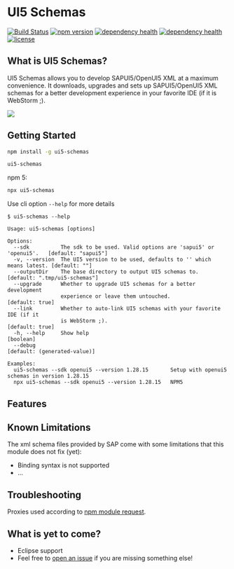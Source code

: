 # UI5 Schemas

[![Build Status](https://travis-ci.org/ui5experts/ui5-schemas.svg?branch=master)](https://travis-ci.org/ui5experts/ui5-schemas)
[![npm version](https://img.shields.io/npm/v/ui5-schemas.svg)](https://www.npmjs.com/package/ui5-schemas)
[![dependency health](https://david-dm.org/ui5experts/ui5-schemas/status.svg)]()
[![dependency health](https://david-dm.org/ui5experts/ui5-schemas/dev-status.svg)]()
[![license](https://img.shields.io/github/license/mashape/apistatus.svg)]()


## What is UI5 Schemas?

UI5 Schemas allows you to develop SAPUI5/OpenUI5 XML at a maximum convenience. It downloads, upgrades and sets
up SAPUI5/OpenUI5 XML schemas for a better development experience in your favorite IDE (if it is WebStorm ;).

![](./docs/xml-code-completion.gif)


## Getting Started

```sh
npm install -g ui5-schemas
```

```sh
ui5-schemas
```

npm 5:
```sh
npx ui5-schemas
````

Use cli option ``--help`` for more details

```
$ ui5-schemas --help

Usage: ui5-schemas [options]

Options:
  --sdk          The sdk to be used. Valid options are 'sapui5' or 'openui5'.   [default: "sapui5"]
  -v, --version  The UI5 version to be used, defaults to '' which means latest. [default: ""]
  --outputDir    The base directory to output UI5 schemas to.                   [default: ".tmp/ui5-schemas"]
  --upgrade      Whether to upgrade UI5 schemas for a better development
                 experience or leave them untouched.                            [default: true]
  --link         Whether to auto-link UI5 schemas with your favorite IDE (if it
                 is WebStorm ;).                                                [default: true]
  -h, --help     Show help                                                      [boolean]
  --debug                                                                       [default: (generated-value)]

Examples:
  ui5-schemas --sdk openui5 --version 1.28.15       Setup with openui5 schemas in version 1.28.15
  npx ui5-schemas --sdk openui5 --version 1.28.15   NPM5
```


## Features


## Known Limitations

The xml schema files provided by SAP come with some limitations that this module does not fix (yet):
* Binding syntax is not supported
* ...


## Troubleshooting

Proxies used according to [npm module request](https://www.npmjs.com/package/request#proxies).


## What is yet to come?

* Eclipse support
* Feel free to [open an issue](https://github.com/ui5experts/ui5-schemas/issues/new) if you are missing something else!
